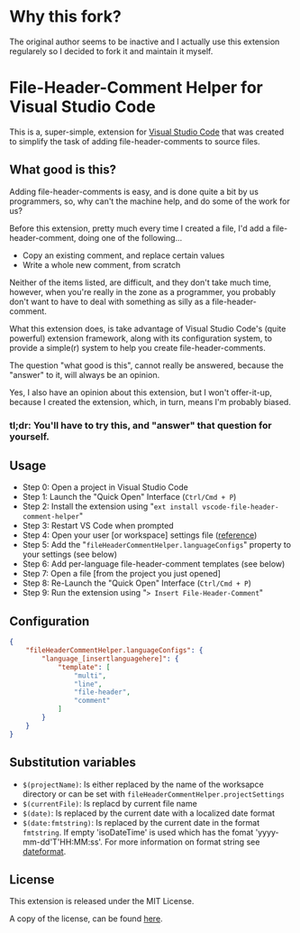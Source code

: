 # Why this fork?
The original author seems to be inactive and I actually use this extension regularely so I decided to fork it and maintain it myself.

# File-Header-Comment Helper for Visual Studio Code
This is a, super-simple, extension for [Visual Studio Code](https://code.visualstudio.com/) that was created to simplify the task of adding file-header-comments to source files.

## What good is this?
Adding file-header-comments is easy, and is done quite a bit by us programmers, so, why can't the machine help, and do some of the work for us?

Before this extension, pretty much every time I created a file, I'd add a file-header-comment, doing one of the following...

 - Copy an existing comment, and replace certain values
 - Write a whole new comment, from scratch

Neither of the items listed, are difficult, and they don't take much time, however, when you're really in the zone as a programmer, you probably don't want to have to deal with something as silly as a file-header-comment.

What this extension does, is take advantage of Visual Studio Code's (quite powerful) extension framework, along with its configuration system, to provide a simple(r) system to help you create file-header-comments.

The question "what good is this", cannot really be answered, because the "answer" to it, will always be an opinion.

Yes, I also have an opinion about this extension, but I won't offer-it-up, because I created the extension, which, in turn, means I'm probably biased.

### **tl;dr**: You'll have to try this, and "answer" that question for yourself.

## Usage
- Step 0: Open a project in Visual Studio Code
- Step 1: Launch the "Quick Open" Interface (`Ctrl/Cmd + P`)
- Step 2: Install the extension using "`ext install vscode-file-header-comment-helper`"
- Step 3: Restart VS Code when prompted
- Step 4: Open your user [or workspace] settings file ([reference](https://code.visualstudio.com/Docs/customization/userandworkspace))
- Step 5: Add the "`fileHeaderCommentHelper.languageConfigs`" property to your settings (see below)
- Step 6: Add per-language file-header-comment templates (see below)
- Step 7: Open a file [from the project you just opened]
- Step 8: Re-Launch the "Quick Open" Interface (`Ctrl/Cmd + P`)
- Step 9: Run the extension using "`> Insert File-Header-Comment`"

## Configuration
```json
{
    "fileHeaderCommentHelper.languageConfigs": {
        "language_[insertlanguagehere]": {
            "template": [
                "multi",
                "line",
                "file-header",
                "comment"
            ]
        }
    }
}
```

## Substitution variables

- `$(projectName)`: Is either replaced by the name of the worksapce directory or can be set with `fileHeaderCommentHelper.projectSettings`
- `$(currentFile)`: Is replacd by current file name
- `$(date)`: Is replaced by the current date with a localized date format
- `$(date:fmtstring)`: Is replaced by the current date in the format `fmtstring`. If empty 'isoDateTime' is used which has the fomat 'yyyy-mm-dd'T'HH:MM:ss'. For more information on format string see [dateformat](https://www.npmjs.com/package/dateformat).

## License
This extension is released under the MIT License.

A copy of the license, can be found [here](LICENSE).
